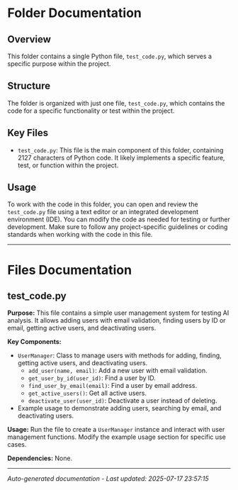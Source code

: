 # Folder Documentation

## Overview
This folder contains a single Python file, `test_code.py`, which serves a specific purpose within the project.

## Structure
The folder is organized with just one file, `test_code.py`, which contains the code for a specific functionality or test within the project.

## Key Files
- `test_code.py`: This file is the main component of this folder, containing 2127 characters of Python code. It likely implements a specific feature, test, or function within the project.

## Usage
To work with the code in this folder, you can open and review the `test_code.py` file using a text editor or an integrated development environment (IDE). You can modify the code as needed for testing or further development. Make sure to follow any project-specific guidelines or coding standards when working with the code in this file.

---

# Files Documentation

## test_code.py

**Purpose:** This file contains a simple user management system for testing AI analysis. It allows adding users with email validation, finding users by ID or email, getting active users, and deactivating users.

**Key Components:**
- `UserManager`: Class to manage users with methods for adding, finding, getting active users, and deactivating users.
  - `add_user(name, email)`: Add a new user with email validation.
  - `get_user_by_id(user_id)`: Find a user by ID.
  - `find_user_by_email(email)`: Find a user by email address.
  - `get_active_users()`: Get all active users.
  - `deactivate_user(user_id)`: Deactivate a user instead of deleting.
- Example usage to demonstrate adding users, searching by email, and deactivating users.

**Usage:** Run the file to create a `UserManager` instance and interact with user management functions. Modify the example usage section for specific use cases.

**Dependencies:** None.

---
*Auto-generated documentation - Last updated: 2025-07-17 23:57:15*
